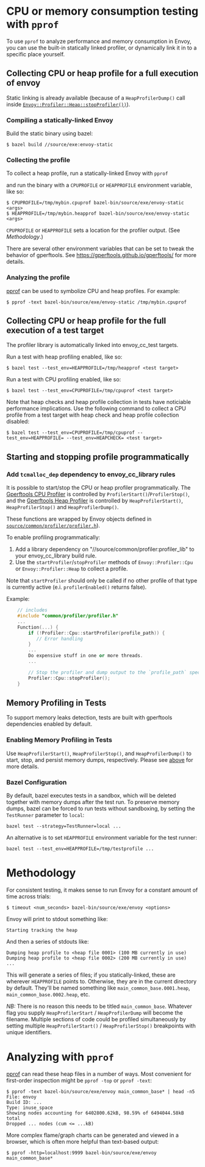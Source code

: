 # CPU or memory consumption testing with `pprof`

To use `pprof` to analyze performance and memory consumption in Envoy, you can
use the built-in statically linked profiler, or dynamically link it in to a
specific place yourself.

## Collecting CPU or heap profile for a full execution of envoy

Static linking is already available (because of a `HeapProfilerDump()` call
inside
[`Envoy::Profiler::Heap::stopProfiler())`](https://github.com/envoyproxy/envoy/blob/master/source/common/profiler/profiler.cc#L32-L39)).

### Compiling a statically-linked Envoy

Build the static binary using bazel:

    $ bazel build //source/exe:envoy-static

### Collecting the profile

To collect a heap profile, run a statically-linked Envoy with `pprof`

and run the binary with a `CPUPROFILE` or `HEAPPROFILE` environment variable, like so:

    $ CPUPROFILE=/tmp/mybin.cpuprof bazel-bin/source/exe/envoy-static <args>
    $ HEAPPROFILE=/tmp/mybin.heapprof bazel-bin/source/exe/envoy-static <args>

`CPUPROFILE` or `HEAPPROFILE` sets a location for the profiler output. (See *Methodology*.)

There are several other environment variables that can be set to tweak the behavior of gperftools. See https://gperftools.github.io/gperftools/ for more details.

### Analyzing the profile

[pprof](https://github.com/google/pprof) can be used to symbolize CPU and heap profiles. For example:

    $ pprof -text bazel-bin/source/exe/envoy-static /tmp/mybin.cpuprof

## Collecting CPU or heap profile for the full execution of a test target

The profiler library is automatically linked into envoy_cc_test targets.

Run a test with heap profiling enabled, like so:

    $ bazel test --test_env=HEAPPROFILE=/tmp/heapprof <test target>

Run a test with CPU profiling enabled, like so:

    $ bazel test --test_env=CPUPROFILE=/tmp/cpuprof <test target>

Note that heap checks and heap profile collection in tests have noticiable performance implications. Use the following command to collect a CPU profile from a test target with heap check and heap profile collection disabled:

    $ bazel test --test_env=CPUPROFILE=/tmp/cpuprof --test_env=HEAPPROFILE= --test_env=HEAPCHECK= <test target>

## Starting and stopping profile programmatically

### Add `tcmalloc_dep` dependency to envoy_cc_library rules

It is possible to start/stop the CPU or heap profiler programmatically.
The [Gperftools CPU Profiler](https://gperftools.github.io/gperftools/cpuprofile.html)
is controlled by `ProfilerStart()`/`ProfilerStop()`, and the
[Gperftools Heap Profiler](https://gperftools.github.io/gperftools/heapprofile.html)
is controlled by `HeapProfilerStart()`, `HeapProfilerStop()` and `HeapProfilerDump()`.

These functions are wrapped by Envoy objects defined in [`source/common/profiler/profiler.h`](https://github.com/envoyproxy/envoy/blob/master/source/common/profiler/profiler.h)).

To enable profiling programmatically:

1. Add a library dependency on "//source/common/profiler:profiler_lib" to your envoy_cc_library build rule.
2. Use the `startProfiler`/`stopProfiler` methods of `Envoy::Profiler::Cpu` or `Envoy::Profiler::Heap` to collect a profile.

Note that `startProfiler` should only be called if no other profile of that type is currently active (e.i. `profilerEnabled()` returns false).

Example:

```c++
    // includes
    #include "common/profiler/profiler.h"
    ...
    Function(...) {
        if (!Profiler::Cpu::startProfiler(profile_path)) {
           // Error handling
        }
        ...
        Do expensive stuff in one or more threads.
        ...

        // Stop the profiler and dump output to the `profile_path` specified when profile was started.
        Profiler::Cpu::stopProfiler();
    }
```

## Memory Profiling in Tests
To support memory leaks detection, tests are built with gperftools dependencies enabled by default.

### Enabling Memory Profiling in Tests
Use `HeapProfilerStart()`, `HeapProfilerStop()`, and `HeapProfilerDump()` to start, stop, and persist
memory dumps, respectively. Please see [above](#adding-tcmalloc_dep-to-envoy) for more details.

### Bazel Configuration
By default, bazel executes tests in a sandbox, which will be deleted together with memory dumps
after the test run. To preserve memory dumps, bazel can be forced to run tests without
sandboxing, by setting the ```TestRunner``` parameter to ```local```:
```
bazel test --strategy=TestRunner=local ...
```

An alternative is to set ```HEAPPROFILE``` environment variable for the test runner:
```
bazel test --test_env=HEAPPROFILE=/tmp/testprofile ...
```

# Methodology

For consistent testing, it makes sense to run Envoy for a constant amount of
time across trials:

    $ timeout <num_seconds> bazel-bin/source/exe/envoy <options>

Envoy will print to stdout something like:

    Starting tracking the heap

And then a series of stdouts like:

    Dumping heap profile to <heap file 0001> (100 MB currently in use)
    Dumping heap profile to <heap file 0002> (200 MB currently in use)
    ...

This will generate a series of files; if you statically-linked, these are
wherever `HEAPPROFILE` points to. Otherwise, they are in the current directory
by default. They'll be named something like `main_common_base.0001.heap`,
`main_common_base.0002.heap`, etc.

*NB:* There is no reason this needs to be titled `main_common_base`. Whatever
flag you supply `HeapProfilerStart` / `HeapProfilerDump` will become the
filename. Multiple sections of code could be profiled simultaneously by setting
multiple `HeapProfilerStart()` / `HeapProfilerStop()` breakpoints with unique
identifiers.

# Analyzing with `pprof`

[pprof](https://github.com/google/pprof) can read these heap files in a
number of ways. Most convenient for first-order inspection might be `pprof -top`
or `pprof -text`:

    $ pprof -text bazel-bin/source/exe/envoy main_common_base* | head -n5
    File: envoy
    Build ID: ...
    Type: inuse_space
    Showing nodes accounting for 6402800.62kB, 98.59% of 6494044.58kB total
    Dropped ... nodes (cum <= ...kB)

More complex flame/graph charts can be generated and viewed in a browser, which
is often more helpful than text-based output:

    $ pprof -http=localhost:9999 bazel-bin/source/exe/envoy main_common_base*
